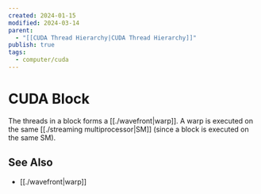 ```yaml
---
created: 2024-01-15
modified: 2024-03-14
parent:
  - "[[CUDA Thread Hierarchy|CUDA Thread Hierarchy]]"
publish: true
tags:
  - computer/cuda
---
```


# CUDA Block
The threads in a block forms a [[./wavefront|warp]]. A warp is executed on the same [[./streaming multiprocessor|SM]] (since a block is executed on the same SM).

## See Also
- [[./wavefront|warp]]
